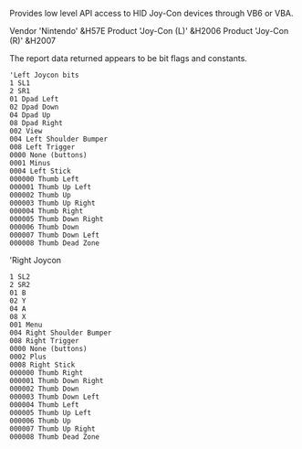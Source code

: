 Provides low level API access to HID Joy-Con devices through VB6 or VBA.

Vendor 'Nintendo' &H57E
Product 'Joy-Con (L)' &H2006
Product 'Joy-Con (R)' &H2007

The report data returned appears to be bit flags and constants.
```
'Left Joycon bits
1 SL1
2 SR1
01 Dpad Left
02 Dpad Down
04 Dpad Up
08 Dpad Right
002 View
004 Left Shoulder Bumper
008 Left Trigger
0000 None (buttons)
0001 Minus
0004 Left Stick
000000 Thumb Left
000001 Thumb Up Left
000002 Thumb Up
000003 Thumb Up Right
000004 Thumb Right
000005 Thumb Down Right
000006 Thumb Down
000007 Thumb Down Left
000008 Thumb Dead Zone
```
'Right Joycon
```
1 SL2
2 SR2
01 B
02 Y
04 A
08 X
001 Menu
004 Right Shoulder Bumper
008 Right Trigger
0000 None (buttons)
0002 Plus
0008 Right Stick
000000 Thumb Right
000001 Thumb Down Right
000002 Thumb Down
000003 Thumb Down Left
000004 Thumb Left
000005 Thumb Up Left
000006 Thumb Up
000007 Thumb Up Right
000008 Thumb Dead Zone
```
